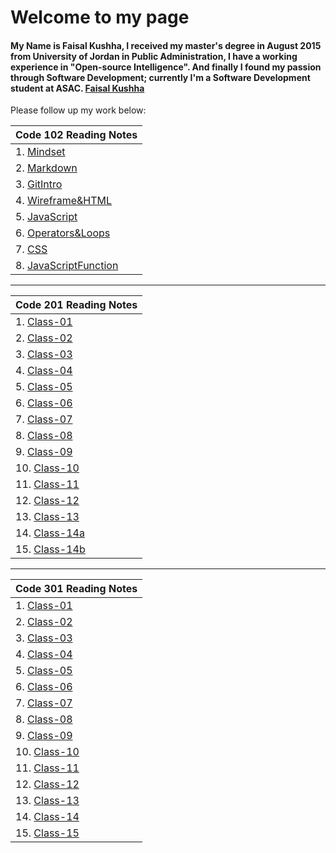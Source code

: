 # Welcome to my page
#### My Name is Faisal Kushha, I received my master's degree in August 2015 from University of Jordan in Public Administration, I have a working experience in "Open-source Intelligence". And finally I found my passion through Software Development; currently I'm a Software Development student at ASAC. [Faisal Kushha](https://github.com/Faisal-Kushha)

Please follow up my work below:

| Code 102 Reading Notes       |
| -------------- |
| 1. [Mindset](Mindset) | 
| 2. [Markdown](Markdown)   |
| 3. [GitIntro](GitIntro)   |
| 4. [Wireframe&HTML](Wireframe&HTML)|
| 5. [JavaScript](JavaScript)      |
| 6. [Operators&Loops](Operators&Loops)      |
| 7. [CSS](CSS)      |
| 8. [JavaScriptFunction](JavaScriptFunction)     |

------

| Code 201 Reading Notes       |
| -------------- |
| 1. [Class-01](Class-01) |
| 2. [Class-02](Class-02)   |
| 3. [Class-03](Class-03)   |
| 4. [Class-04](Class-04) |
| 5. [Class-05](Class-05)      |
| 6. [Class-06](Class-06)      |
| 7. [Class-07](Class-07)      |
| 8. [Class-08](Class-08)     |
| 9. [Class-09](Class-09) | 
| 10. [Class-10](Class-10)   |
| 11. [Class-11](Class-11)   |
| 12. [Class-12](Class-12)|
| 13. [Class-13](Class-13)      |
| 14. [Class-14a](Class-14a)      |
| 15. [Class-14b](Class-14b)      |

------

| Code 301 Reading Notes       |
| -------------- |
| 1. [Class-01](301class01) |
| 2. [Class-02](301class02)   |
| 3. [Class-03]()   |
| 4. [Class-04]() |
| 5. [Class-05]()      |
| 6. [Class-06]()      |
| 7. [Class-07]()      |
| 8. [Class-08]()     |
| 9. [Class-09]() | 
| 10. [Class-10]()   |
| 11. [Class-11]()   |
| 12. [Class-12]()|
| 13. [Class-13]()      |
| 14. [Class-14]()      |
| 15. [Class-15]()      |
